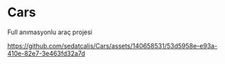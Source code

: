 
# Cars
Full anımasyonlu araç projesi


https://github.com/sedatcalis/Cars/assets/140658531/53d5958e-e93a-410e-82e7-3e463fd32a7d






